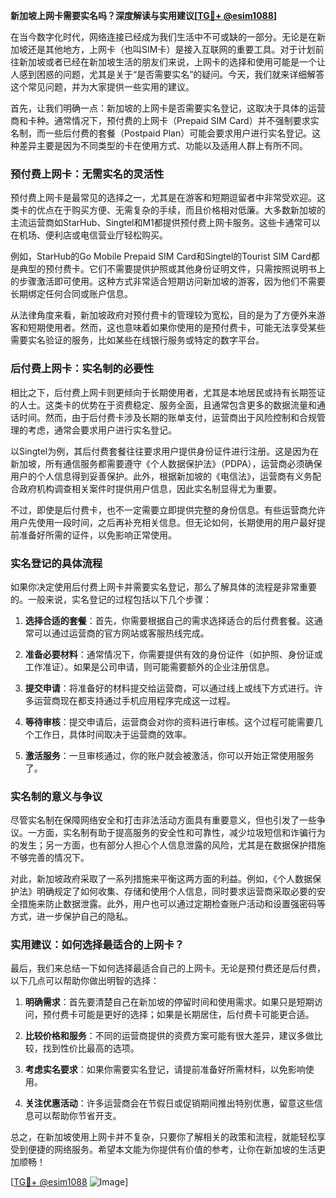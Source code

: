 **新加坡上网卡需要实名吗？深度解读与实用建议[[TG💪+ @esim1088](https://t.me/s/esim1088)]**

在当今数字化时代，网络连接已经成为我们生活中不可或缺的一部分。无论是在新加坡还是其他地方，上网卡（也叫SIM卡）是接入互联网的重要工具。对于计划前往新加坡或者已经在新加坡生活的朋友们来说，上网卡的选择和使用可能是一个让人感到困惑的问题，尤其是关于“是否需要实名”的疑问。今天，我们就来详细解答这个常见问题，并为大家提供一些实用的建议。

首先，让我们明确一点：新加坡的上网卡是否需要实名登记，这取决于具体的运营商和卡种。通常情况下，预付费的上网卡（Prepaid SIM Card）并不强制要求实名制，而一些后付费的套餐（Postpaid Plan）可能会要求用户进行实名登记。这种差异主要是因为不同类型的卡在使用方式、功能以及适用人群上有所不同。

### 预付费上网卡：无需实名的灵活性

预付费上网卡是最常见的选择之一，尤其是在游客和短期逗留者中非常受欢迎。这类卡的优点在于购买方便、无需复杂的手续，而且价格相对低廉。大多数新加坡的主流运营商如StarHub、Singtel和M1都提供预付费上网卡服务。这些卡通常可以在机场、便利店或电信营业厅轻松购买。

例如，StarHub的Go Mobile Prepaid SIM Card和Singtel的Tourist SIM Card都是典型的预付费卡。它们不需要提供护照或其他身份证明文件，只需按照说明书上的步骤激活即可使用。这种方式非常适合短期访问新加坡的游客，因为他们不需要长期绑定任何合同或账户信息。

从法律角度来看，新加坡政府对预付费卡的管理较为宽松，目的是为了方便外来游客和短期使用者。然而，这也意味着如果你使用的是预付费卡，可能无法享受某些需要实名验证的服务，比如某些在线银行服务或特定的数字平台。

### 后付费上网卡：实名制的必要性

相比之下，后付费上网卡则更倾向于长期使用者，尤其是本地居民或持有长期签证的人士。这类卡的优势在于资费稳定、服务全面，且通常包含更多的数据流量和通话时间。然而，由于后付费卡涉及长期的账单支付，运营商出于风险控制和合规管理的考虑，通常会要求用户进行实名登记。

以Singtel为例，其后付费套餐往往要求用户提供身份证件进行注册。这是因为在新加坡，所有通信服务都需要遵守《个人数据保护法》（PDPA），运营商必须确保用户的个人信息得到妥善保护。此外，根据新加坡的《电信法》，运营商有义务配合政府机构调查相关案件时提供用户信息，因此实名制显得尤为重要。

不过，即使是后付费卡，也不一定需要立即提供完整的身份信息。有些运营商允许用户先使用一段时间，之后再补充相关信息。但无论如何，长期使用的用户最好提前准备好所需的证件，以免影响正常使用。

### 实名登记的具体流程

如果你决定使用后付费上网卡并需要实名登记，那么了解具体的流程是非常重要的。一般来说，实名登记的过程包括以下几个步骤：

1. **选择合适的套餐**：首先，你需要根据自己的需求选择适合的后付费套餐。这通常可以通过运营商的官方网站或客服热线完成。
   
2. **准备必要材料**：通常情况下，你需要提供有效的身份证件（如护照、身份证或工作准证）。如果是公司申请，则可能需要额外的企业注册信息。

3. **提交申请**：将准备好的材料提交给运营商，可以通过线上或线下方式进行。许多运营商现在都支持通过手机应用程序完成这一过程。

4. **等待审核**：提交申请后，运营商会对你的资料进行审核。这个过程可能需要几个工作日，具体时间取决于运营商的效率。

5. **激活服务**：一旦审核通过，你的账户就会被激活，你可以开始正常使用服务了。

### 实名制的意义与争议

尽管实名制在保障网络安全和打击非法活动方面具有重要意义，但也引发了一些争议。一方面，实名制有助于提高服务的安全性和可靠性，减少垃圾短信和诈骗行为的发生；另一方面，也有部分人担心个人信息泄露的风险，尤其是在数据保护措施不够完善的情况下。

对此，新加坡政府采取了一系列措施来平衡这两方面的利益。例如，《个人数据保护法》明确规定了如何收集、存储和使用个人信息，同时要求运营商采取必要的安全措施来防止数据泄露。此外，用户也可以通过定期检查账户活动和设置强密码等方式，进一步保护自己的隐私。

### 实用建议：如何选择最适合的上网卡？

最后，我们来总结一下如何选择最适合自己的上网卡。无论是预付费还是后付费，以下几点可以帮助你做出明智的选择：

1. **明确需求**：首先要清楚自己在新加坡的停留时间和使用需求。如果只是短期访问，预付费卡可能是更好的选择；如果是长期居住，后付费卡可能更合适。

2. **比较价格和服务**：不同的运营商提供的资费方案可能有很大差异，建议多做比较，找到性价比最高的选项。

3. **考虑实名要求**：如果你需要实名登记，请提前准备好所需材料，以免影响使用。

4. **关注优惠活动**：许多运营商会在节假日或促销期间推出特别优惠，留意这些信息可以帮助你节省开支。

总之，在新加坡使用上网卡并不复杂，只要你了解相关的政策和流程，就能轻松享受到便捷的网络服务。希望本文能为你提供有价值的参考，让你在新加坡的生活更加顺畅！

[[TG💪+ @esim1088](https://t.me/s/esim1088) ![Image](https://i.postimg.cc/4NQfJmqS/Snipaste-2025-05-13-00-14-12.png)]
